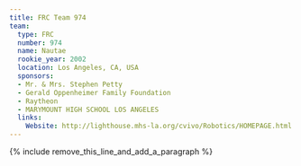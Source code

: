 ```yaml
---
title: FRC Team 974
team:
  type: FRC
  number: 974
  name: Nautae
  rookie_year: 2002
  location: Los Angeles, CA, USA
  sponsors:
  - Mr. & Mrs. Stephen Petty
  - Gerald Oppenheimer Family Foundation
  - Raytheon
  - MARYMOUNT HIGH SCHOOL LOS ANGELES
  links:
    Website: http://lighthouse.mhs-la.org/cvivo/Robotics/HOMEPAGE.html
---
```


{% include remove_this_line_and_add_a_paragraph %}